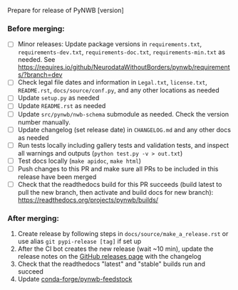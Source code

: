 Prepare for release of PyNWB [version]

### Before merging:
- [ ] Minor releases: Update package versions in `requirements.txt`, `requirements-dev.txt`, `requirements-doc.txt`, `requirements-min.txt` as needed. See https://requires.io/github/NeurodataWithoutBorders/pynwb/requirements/?branch=dev
- [ ] Check legal file dates and information in `Legal.txt`, `license.txt`, `README.rst`, `docs/source/conf.py`, and any other locations as needed
- [ ] Update `setup.py` as needed
- [ ] Update `README.rst` as needed
- [ ] Update `src/pynwb/nwb-schema` submodule as needed. Check the version number manually.
- [ ] Update changelog (set release date) in `CHANGELOG.md` and any other docs as needed
- [ ] Run tests locally including gallery tests and validation tests, and inspect all warnings and outputs (`python test.py -v > out.txt`)
- [ ] Test docs locally (`make apidoc`, `make html`)
- [ ] Push changes to this PR and make sure all PRs to be included in this release have been merged
- [ ] Check that the readthedocs build for this PR succeeds (build latest to pull the new branch, then activate and
  build docs for new branch): https://readthedocs.org/projects/pynwb/builds/

### After merging:
1. Create release by following steps in `docs/source/make_a_release.rst` or use alias `git pypi-release [tag]` if set up
2. After the CI bot creates the new release (wait ~10 min), update the release notes on the [GitHub releases page](https://github.com/NeurodataWithoutBorders/pynwb/releases) with the changelog
3. Check that the readthedocs "latest" and "stable" builds run and succeed
4. Update [conda-forge/pynwb-feedstock](https://github.com/conda-forge/pynwb-feedstock)
